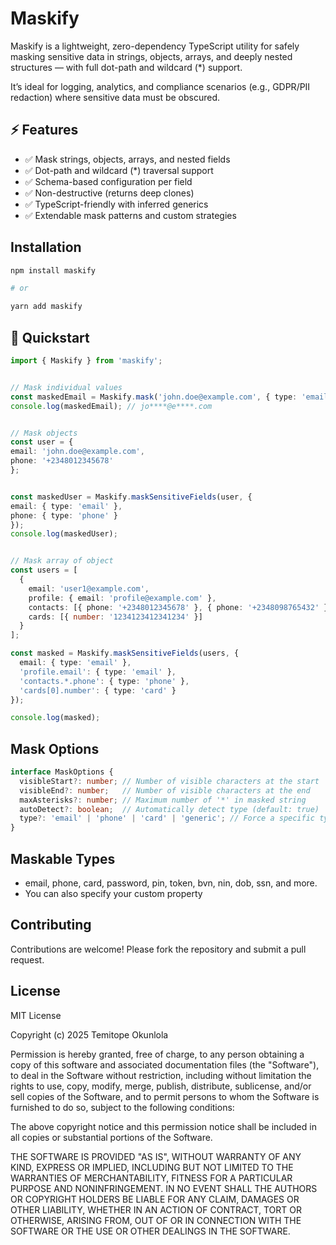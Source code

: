 # Maskify

Maskify is a lightweight, zero-dependency TypeScript utility for safely masking sensitive data in strings, objects, arrays, and deeply nested structures — with full dot-path and wildcard (*) support. 

It’s ideal for logging, analytics, and compliance scenarios (e.g., GDPR/PII redaction) where sensitive data must be obscured.


## ⚡️ Features
- ✅ Mask strings, objects, arrays, and nested fields
- ✅ Dot-path and wildcard (*) traversal support
- ✅ Schema-based configuration per field
- ✅ Non-destructive (returns deep clones)
- ✅ TypeScript-friendly with inferred generics
- ✅ Extendable mask patterns and custom strategies


## Installation

```bash
npm install maskify

# or 

yarn add maskify
```


## 🚀 Quickstart


```ts
import { Maskify } from 'maskify';


// Mask individual values
const maskedEmail = Maskify.mask('john.doe@example.com', { type: 'email' });
console.log(maskedEmail); // jo****@e****.com


// Mask objects
const user = {
email: 'john.doe@example.com',
phone: '+2348012345678'
};


const maskedUser = Maskify.maskSensitiveFields(user, {
email: { type: 'email' },
phone: { type: 'phone' }
});
console.log(maskedUser);


// Mask array of object
const users = [
  {
    email: 'user1@example.com',
    profile: { email: 'profile@example.com' },
    contacts: [{ phone: '+2348012345678' }, { phone: '+2348098765432' }],
    cards: [{ number: '1234123412341234' }]
  }
];

const masked = Maskify.maskSensitiveFields(users, {
  email: { type: 'email' },
  'profile.email': { type: 'email' },
  'contacts.*.phone': { type: 'phone' },
  'cards[0].number': { type: 'card' }
});

console.log(masked);

```


## Mask Options

```ts
interface MaskOptions {
  visibleStart?: number; // Number of visible characters at the start
  visibleEnd?: number;   // Number of visible characters at the end
  maxAsterisks?: number; // Maximum number of '*' in masked string
  autoDetect?: boolean;  // Automatically detect type (default: true)
  type?: 'email' | 'phone' | 'card' | 'generic'; // Force a specific type
}

```

## Maskable Types
- email, phone, card, password, pin, token, bvn, nin, dob, ssn, and more.
- You can also specify your custom property



## Contributing
Contributions are welcome! Please fork the repository and submit a pull request.


## License
MIT License

Copyright (c) 2025 Temitope Okunlola

Permission is hereby granted, free of charge, to any person obtaining a copy
of this software and associated documentation files (the "Software"), to deal
in the Software without restriction, including without limitation the rights
to use, copy, modify, merge, publish, distribute, sublicense, and/or sell
copies of the Software, and to permit persons to whom the Software is
furnished to do so, subject to the following conditions:


The above copyright notice and this permission notice shall be included in all
copies or substantial portions of the Software.


THE SOFTWARE IS PROVIDED "AS IS", WITHOUT WARRANTY OF ANY KIND, EXPRESS OR
IMPLIED, INCLUDING BUT NOT LIMITED TO THE WARRANTIES OF MERCHANTABILITY,
FITNESS FOR A PARTICULAR PURPOSE AND NONINFRINGEMENT. IN NO EVENT SHALL THE
AUTHORS OR COPYRIGHT HOLDERS BE LIABLE FOR ANY CLAIM, DAMAGES OR OTHER
LIABILITY, WHETHER IN AN ACTION OF CONTRACT, TORT OR OTHERWISE, ARISING FROM,
OUT OF OR IN CONNECTION WITH THE SOFTWARE OR THE USE OR OTHER DEALINGS IN THE
SOFTWARE.